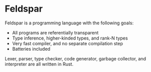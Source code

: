 # Feldspar

Feldspar is a programming language with the following goals:

 - All programs are referentially transparent
 - Type inference, higher-kinded types, and rank-N types
 - Very fast compiler, and no separate compilation step
 - Batteries included

Lexer, parser, type checker, code generator, garbage collector, and interpreter
are all written in Rust.
